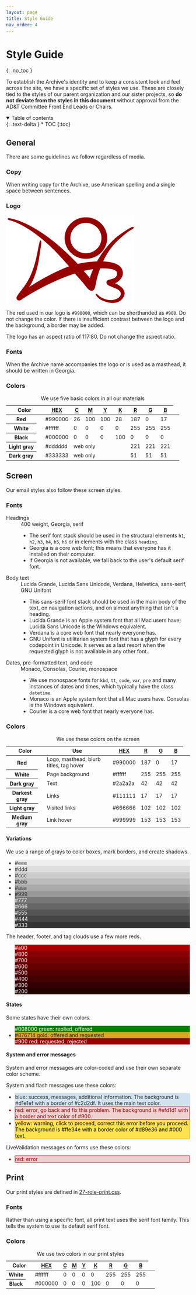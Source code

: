 ```yaml
---
layout: page
title: Style Guide
nav_order: 4
---
```

# Style Guide
{: .no_toc }

To establish the Archive's identity and to keep a consistent look and feel across the site, we have a specific set of styles we use. These are closely tied to the styles of our parent organization and our sister projects, so **do not deviate from the styles in this document** without approval from the AD&T Committee Front End Leads or Chairs.

<details open markdown="block">
  <summary>
    Table of contents
  </summary>
  {: .text-delta }
* TOC
{:toc}
</details>

## General

There are some guidelines we follow regardless of media.

### Copy

When writing copy for the Archive, use American spelling and a single space between sentences.

### Logo

![Archive logo](images/logo.png)

The red used in our logo is `#990000`, which can be shorthanded as `#900`. Do not change the color. If there is insufficient contrast between the logo and the background, a border may be added.

The logo has an aspect ratio of 117:80. Do not change the aspect ratio.

### Fonts

When the Archive name accompanies the logo or is used as a masthead, it should be written in <span class="georgia serif">Georgia</span>.

### Colors

<div>
  <table summary="The five colors we use in our materials, and their hexadecimal, CMYK, and RGB values">
    <caption>We use five basic colors in all our materials</caption>
    <thead>
      <tr>
        <th scope="col" colspan="2">Color</th>
        <th scope="col"><abbr title="hexadecimal">HEX</abbr></th>
        <th scope="col"><abbr title="Cyan">C</abbr></th>
        <th scope="col"><abbr title="Magenta">M</abbr></th>
        <th scope="col"><abbr title="Yellow">Y</abbr></th>
        <th scope="col"><abbr title="Key">K</abbr></th>
        <th scope="col"><abbr title="Red">R</abbr></th>
        <th scope="col"><abbr title="Green">G</abbr></th>
        <th scope="col"><abbr title="Blue">B</abbr></th>
        <td></td>
      </tr>
    </thead>
    <tbody>
      <tr>
        <th scope="row">Red</th>
        <td class="red color">&nbsp;</td>
        <td>#990000</td>
        <td>26</td>
        <td>100</td>
        <td>100</td>
        <td>28</td>
        <td>187</td>
        <td>0</td>
        <td>17</td>
        <td class="red color">&nbsp;</td>
      </tr>
      <tr>
        <th scope="row">White</th>
        <td class="white color">&nbsp;</td>
        <td>#ffffff</td>
        <td>0</td>
        <td>0</td>
        <td>0</td>
        <td>0</td>
        <td>255</td>
        <td>255</td>
        <td>255</td>
        <td class="white color">&nbsp;</td>
      </tr>
      <tr>
        <th scope="row">Black</th>
        <td class="black color">&nbsp;</td>
        <td>#000000</td>
        <td>0</td>
        <td>0</td>
        <td>0</td>
        <td>100</td>
        <td>0</td>
        <td>0</td>
        <td>0</td>
        <td class="black color">&nbsp;</td>
      </tr>
      <tr>
        <th scope="row">Light gray</th>
        <td class="light-gray-ddd color">&nbsp;</td>
        <td>#dddddd</td>
        <td colspan="4">web only</td>
        <td>221</td>
        <td>221</td>
        <td>221</td>
        <td class="light-gray-ddd color">&nbsp;</td>
      </tr>
      <tr>
        <th scope="row">Dark gray</th>
        <td class="dark-gray-333 color">&nbsp;</td>
        <td>#333333</td>
        <td colspan="4">web only</td>
        <td>51</td>
        <td>51</td>
        <td>51</td>
        <td class="dark-gray-333 color">&nbsp;</td>
      </tr>
    </tbody>
  </table>
</div>

## Screen

Our email styles also follow these screen styles.

### Fonts

<dl>
<dt>Headings</dt>
<dd>400 weight, <span class="georgia serif">Georgia</span>, <span class="serif">serif</span>
<ul><li>The serif font stack should be used in the structural elements <code>h1</code>, <code>h2</code>, <code>h3</code>, <code>h4</code>, <code>h5</code>, <code>h6</code> or in elements with the class <code>heading</code>.</li>
<li><span class="georgia serif">Georgia</span> is a core web font; this means that everyone has it installed on their computer.</li>
<li>If <span class="georgia serif">Georgia</span> is not available, we fall back to the user's default <span class="serif">serif</span> font.</li></ul></dd>
<dt>Body text</dt>
<dd><span class="lucida-grande sans-serif">Lucida Grande</span>, <span class="lucida-sans sans-serif">Lucida Sans Unicode</span>, <span class="verdana sans-serif">Verdana</span>, <span class="helvetica sans-serif">Helvetica</span>, <span class="sans-serif">sans-serif</span>, <span class="gnu-unifont sans-serif">GNU Unifont</span>
<ul><li>This sans-serif font stack should be used in the main body of the text, on navigation actions, and on almost anything that isn't a heading.</li>
<li><span class="lucida-grande sans-serif">Lucida Grande</span> is an Apple system font that all Mac users have; <span class="lucida-sans sans-serif">Lucida Sans Unicode</span> is the Windows equivalent.</li>
<li><span class="verdana sans-serif">Verdana</span> is a core web font that nearly everyone has.</li>
<li><span class="gnu-unifont sans-serif">GNU Unifont</span> is utilitarian system font that has a glyph for every codepoint in Unicode. It serves as a last resort when the requested glyph is not available in any other font..</li></ul></dd>
<dt>Dates, pre-formatted text, and code</dt>
<dd><span class="monaco monospace">Monaco</span>, <span class="consolas monospace">Consolas</span>, <span class="courier monospace">Courier</span>, <span class="monospace">monospace</span>
<ul><li>We use monospace fonts for <code>kbd</code>, <code>tt</code>, <code>code</code>, <code>var</code>, <code>pre</code> and many instances of dates and times, which typically have the class <code>datetime</code>.</li>
<li><span class="monaco monospace">Monaco</span> is an Apple system font that all Mac users have. <span class="consolas monospace">Consolas</span> is the Windows equivalent.</li>
<li><span class="courier monospace">Courier</span> is a core web font that nearly everyone has.</li></ul></dd>
</dl>

### Colors

<table summary="The colors we use in our website, how they are used, and their hexadecimal and RGB values">
  <caption>We use these colors on the screen</caption>
  <thead>
    <tr>
      <th scope="col" colspan="2">Color</th>
      <th scope="col">Use</th>
      <th scope="col"><abbr title="hexadecimal">HEX</abbr></th>
      <th scope="col"><abbr title="Red">R</abbr></th>
      <th scope="col"><abbr title="Green">G</abbr></th>
      <th scope="col"><abbr title="Blue">B</abbr></th>
      <td></td>
    </tr>
  </thead>
  <tbody>
    <tr>
      <th scope="row">Red</th>
      <td class="red color">&nbsp;</td>
      <td>Logo, masthead, blurb titles, tag hover</td>
      <td>#990000</td>
      <td>187</td>
      <td>0</td>
      <td>17</td>
      <td class="red color">&nbsp;</td>
    </tr>
    <tr>
      <th scope="row">White</th>
      <td class="white color">&nbsp;</td>
      <td>Page background</td>
      <td>#ffffff</td>
      <td>255</td>
      <td>255</td>
      <td>255</td>
      <td class="white color">&nbsp;</td>
    </tr>
    <tr>
      <th scope="row">Dark gray</th>
      <td class="dark-gray-2a2a2a color">&nbsp;</td>
      <td>Text</td>
      <td>#2a2a2a</td>
      <td>42</td>
      <td>42</td>
      <td>42</td>
      <td class="dark-gray-2a2a2a color">&nbsp;</td>
    </tr>
    <tr>
      <th scope="row">Darkest gray</th>
      <td class="darkest-gray-111 color">&nbsp;</td>
      <td>Links</td>
      <td>#111111</td>
      <td>17</td>
      <td>17</td>
      <td>17</td>
      <td class="darkest-gray-111 color">&nbsp;</td>
    </tr>
    <tr>
      <th scope="row">Light gray</th>
      <td class="light-gray-666 color">&nbsp;</td>
      <td>Visited links</td>
      <td>#666666</td>
      <td>102</td>
      <td>102</td>
      <td>102</td>
      <td class="light-gray-666 color">&nbsp;</td>
    </tr>
    <tr>
      <th scope="row">Medium gray</th>
      <td class="medium-gray-999 color">&nbsp;</td>
      <td>Link hover</td>
      <td>#999999</td>
      <td>153</td>
      <td>153</td>
      <td>153</td>
      <td class="medium-gray-999 color">&nbsp;</td>
    </tr>
  </tbody>
</table>

#### Variations

We use a range of grays to color boxes, mark borders, and create shadows.

<ul class="swatches">
  <li style="background:#eee; color:#2a2a2a">#eee</li>
  <li style="background:#ddd; color:#2a2a2a">#ddd</li>
  <li style="background:#ccc; color:#2a2a2a">#ccc</li>
  <li style="background:#bbb; color:#2a2a2a">#bbb</li>
  <li style="background:#aaa; color:#2a2a2a">#aaa</li>
  <li style="background:#999; color:#2a2a2a">#999</li>
  <li style="background:#777; color:#fff">#777</li>
  <li style="background:#666; color:#fff">#666</li>
  <li style="background:#555; color:#fff">#555</li>
  <li style="background:#444; color:#fff">#444</li>
  <li style="background:#333; color:#fff">#333</li>
</ul>

The header, footer, and tag clouds use a few more reds.

<ul class="swatches">
  <li style="background:#a00; color:#fff">#a00</li>
  <li style="background:#800; color:#fff">#800</li>
  <li style="background:#700; color:#fff">#700</li>
  <li style="background:#600; color:#fff">#600</li>
  <li style="background:#500; color:#fff">#500</li>
  <li style="background:#400; color:#fff">#400</li>
  <li style="background:#300; color:#fff">#300</li>
  <li style="background:#200; color:#fff">#200</li>
</ul>

#### States

Some states have their own colors.

<ul class="swatches">
  <li style="background:#008000; color:#fff">#008000 green: replied, offered</li>
  <li style="background:#daa520; color:#2a2a2a">#876714 gold: offered and requested</li>
  <li style="background:#900; color:#fff">#900 red: requested, rejected</li>
</ul>

#### System and error messages

System and error messages are color-coded and use their own separate color scheme.

System and flash messages use these colors:

<ul class="messages swatches">
  <li style="background:#d1e1ef; border:1px solid #c2d2df; color:#2a2a2a">blue: success, messages, additional information. The background is #d1e1ef with a border of #c2d2df. It uses the main text color.</li>
  <li style="background:#efd1d1; border:1px solid #900; color:#900">red: error, go back and fix this problem. The background is #efd1d1 with a border and text color of #900.</li>
  <li style="background:#ffe34e; border:1px solid #d89e36; color:#000">yellow: warning, click to proceed, correct this error before you proceed. The background is #ffe34e with a border color of #d89e36 and #000 text.</li>
</ul>

LiveValidation messages on forms use these colors:

<ul class="messages swatches">
  <li style="background:#efd1d1; border:1px solid #900; color:#900">red: error</li>
</ul>

## Print

Our print styles are defined in [27-role-print.css](https://github.com/otwcode/otwarchive/blob/master/public/stylesheets/site/2.0/27-role-print.css).

### Fonts

Rather than using a specific font, all print text uses the <span class="serif">serif</span> font family. This tells the system to use its default serif font.

### Colors

<table summary="The two colors we use in our print materials, and their hexadecimal, CMYK, and RGB values">
<caption>We use two colors in our print styles</caption>
<thead>
<tr>
<th scope="col" colspan="2">Color</th>
<th scope="col"><abbr title="hexadecimal">HEX</abbr></th>
<th scope="col"><abbr title="Cyan">C</abbr></th>
<th scope="col"><abbr title="Magenta">M</abbr></th>
<th scope="col"><abbr title="Yellow">Y</abbr></th>
<th scope="col"><abbr title="Key">K</abbr></th>
<th scope="col"><abbr title="Red">R</abbr></th>
<th scope="col"><abbr title="Green">G</abbr></th>
<th scope="col"><abbr title="Blue">B</abbr></th>
<td></td>
</tr>
</thead>
<tbody>
<tr>
<th scope="row">White</th>
<td class="white color">&nbsp;</td>
<td>#ffffff</td>
<td>0</td>
<td>0</td>
<td>0</td>
<td>0</td>
<td>255</td>
<td>255</td>
<td>255</td>
<td class="white color">&nbsp;</td>
</tr>
<tr>
<th scope="row">Black</th>
<td class="black color">&nbsp;</td>
<td>#000000</td>
<td>0</td>
<td>0</td>
<td>0</td>
<td>100</td>
<td>0</td>
<td>0</td>
<td>0</td>
<td class="black color">&nbsp;</td>
</tr>
</tbody>
</table>
